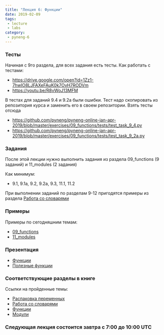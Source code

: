```yaml
---
title: "Лекция 6: Функции"
date: 2019-02-09
tags:
 - lecture
 - labs
category:
 - pyneng-6
---
```



### Тесты

Начиная с 9го раздела, для всех задания есть тесты. Как работать с тестами:
* https://drive.google.com/open?id=1Zz1-7hwIO8LJFAXeFAuK0k7OvH7RODVm
* https://youtu.be/R8vWoJ13MFM


В тестах для заданий 9.4 и 9.2a были ошибки. Тест надо скопировать из репозитория курса и заменить его в своем репозитории.
Взять тесты отсюда
* https://github.com/pyneng/pyneng-online-jan-apr-2019/blob/master/exercises/09_functions/tests/test_task_9_4.py
* https://github.com/pyneng/pyneng-online-jan-apr-2019/blob/master/exercises/09_functions/tests/test_task_9_2a.py



### Задания

После этой лекции нужно выполнить задания из раздела 09_functions (9 заданий) и 11_modules (2 задания)

Как минимум:

* 9.1, 9.1a, 9.2, 9.2a, 9.3, 11.1, 11.2

При выполнении заданий по разделам 9-12 пригодятся примеры из раздела [Работа со словарями](https://natenka.gitbook.io/pyneng/i.-osnovy-python/8.-primery-ispolzovaniya-osnov/rabota-so-slovaryami)

### Примеры

Примеры по сегодняшним темам:

* [09_functions](https://github.com/pyneng/pyneng-online-jan-apr-2019/tree/master/examples/09_functions)
* [11_modules](https://github.com/pyneng/pyneng-online-jan-apr-2019/tree/master/examples/11_modules)

### Презентация

* [Функции](https://gitpitch.com/natenka/pyneng-slides/py3-functions)
* [Полезные функции](https://gitpitch.com/natenka/pyneng-slides/py3-useful-functions)

### Соответствующие разделы в книге

Ссылки на пройденные темы:

* [Распаковка переменных](https://natenka.gitbook.io/pyneng/i.-osnovy-python/8.-primery-ispolzovaniya-osnov/raspakovka-peremennykh)
* [Работа со словарями](https://natenka.gitbook.io/pyneng/i.-osnovy-python/8.-primery-ispolzovaniya-osnov/rabota-so-slovaryami)
* [Функции](https://natenka.gitbook.io/pyneng/ii.-povtornoe-ispolzovanie-koda/9.-funkcii)
* [Модули](https://natenka.gitbook.io/pyneng/part_ii/11_modules)

### Следующая лекция состоится завтра с 7:00 до 10:00 UTC

